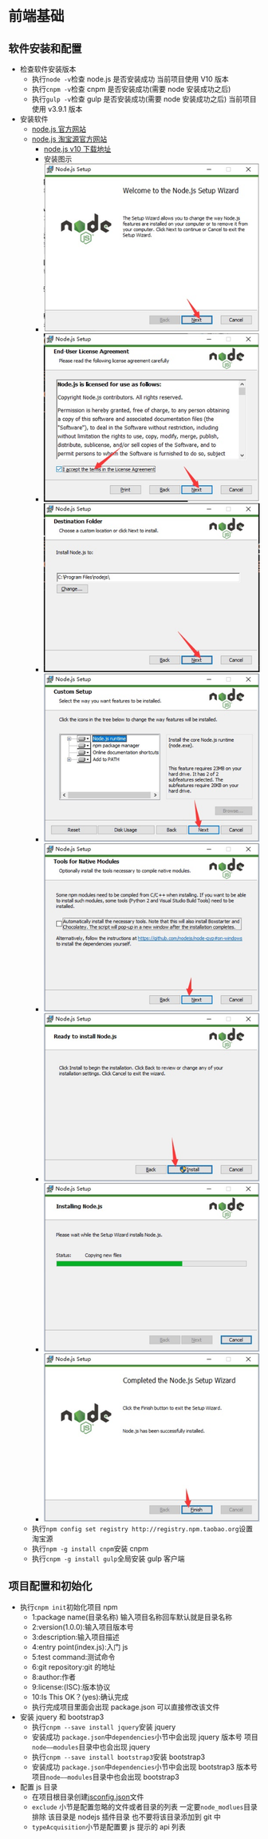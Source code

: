 # 前端基础

## 软件安装和配置

- 检查软件安装版本
  - 执行`node -v`检查 node.js 是否安装成功 当前项目使用 V10 版本
  - 执行`cnpm -v`检查 cnpm 是否安装成功(需要 node 安装成功之后)
  - 执行`gulp -v`检查 gulp 是否安装成功(需要 node 安装成功之后) 当前项目使用 v3.9.1 版本
- 安装软件
  - [node.js 官方网站](http://node.org/)
  - [node.js 淘宝源官方网站](http://npm.taobao.org/)
    - [node.js v10 下载地址](http://nodejs.org/dist/v10.13.0/node-v10.13.0-x64.msi)
    - 安装图示
    - ![1](doc-images/nodejs001.jpg)
    - ![2](doc-images/nodejs002.jpg)
    - ![3](doc-images/nodejs003.jpg)
    - ![4](doc-images/nodejs004.jpg)
    - ![5](doc-images/nodejs005.jpg)
    - ![6](doc-images/nodejs006.jpg)
    - ![7](doc-images/nodejs007.jpg)
    - ![8](doc-images/nodejs008.jpg)
  - 执行`npm config set registry http://registry.npm.taobao.org`设置淘宝源
  - 执行`npm -g install cnpm`安装 cnpm
  - 执行`cnpm -g install gulp`全局安装 gulp 客户端

## 项目配置和初始化

- 执行`cnpm init`初始化项目 npm
  - 1:package name(目录名称) 输入项目名称回车默认就是目录名称
  - 2:version(1.0.0):输入项目版本号
  - 3:description:输入项目描述
  - 4:entry point(index.js):入门 js
  - 5:test command:测试命令
  - 6:git repository:git 的地址
  - 8:author:作者
  - 9:license:(ISC):版本协议
  - 10:Is This OK？(yes):确认完成
  - 执行完成项目里面会出现 package.json 可以直接修改该文件
- 安装 jquery 和 bootstrap3
  - 执行`cnpm --save install jquery`安装 jquery
  - 安装成功 `package.json`中`dependencies`小节中会出现 jquery 版本号 项目`node——modules`目录中也会出现 jquery
  - 执行`cnpm --save install bootstrap3`安装 bootstrap3
  - 安装成功 `package.json`中`dependencies`小节中会出现 bootstrap3 版本号 项目`node——modules`目录中也会出现 bootstrap3
- 配置 js 目录
  - 在项目根目录创建[jsconfig.json](jsconfig.json)文件
  - `exclude` 小节是配置忽略的文件或者目录的列表 一定要`node_modlues`目录排除 该目录是 nodejs 插件目录 也不要将该目录添加到 git 中
  - `typeAcquisition`小节是配置要 js 提示的 api 列表
